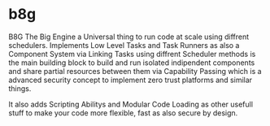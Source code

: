 # b8g
B8G The Big Engine a Universal thing to run code at scale using diffrent schedulers. Implements Low Level Tasks and Task Runners as also a Component System via Linking Tasks using diffrent Scheduler methods
is the main building block to build and run isolated indipendent components and share partial resources between them via Capability Passing which is
a advanced security concept to implement zero trust platforms and similar things.

It also adds Scripting Abilitys and Modular Code Loading as other usefull stuff to make your code more flexible, fast as also secure by design.
